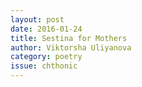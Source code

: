 ```yaml
---
layout: post 
date: 2016-01-24
title: Sestina for Mothers
author: Viktorsha Uliyanova
category: poetry
issue: chthonic
---
```

